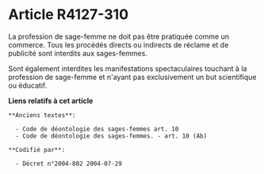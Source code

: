 # Article R4127-310

La profession de sage-femme ne doit pas être pratiquée comme un commerce. Tous les procédés directs ou indirects de réclame
et de publicité sont interdits aux sages-femmes.

Sont également interdites les manifestations spectaculaires touchant à la profession de sage-femme et n'ayant pas
exclusivement un but scientifique ou éducatif.

**Liens relatifs à cet article**

	**Anciens textes**:

	  - Code de déontologie des sages-femmes art. 10
	  - Code de déontologie des sages-femmes. - art. 10 (Ab)

	**Codifié par**:

	  - Décret n°2004-802 2004-07-29
